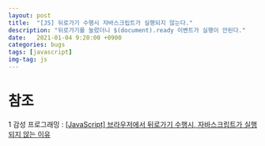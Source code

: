 ```yaml
---
layout: post
title:  "[JS] 뒤로가기 수행시 자바스크립트가 실행되지 않는다."
description: "뒤로가기를 눌렀더니 $(document).ready 이벤트가 실행이 안된다."
date:   2021-01-04 9:20:00 +0900
categories: bugs
tags: [javascript]
img-tag: js
---
```


# 참조
1 감성 프로그래밍 : [[JavaScript] 브라우저에서 뒤로가기 수행시, 자바스크립트가 실행되지 않는 이유][감성프로그래밍-link]

[감성프로그래밍-link]: https://programmingsummaries.tistory.com/380 

